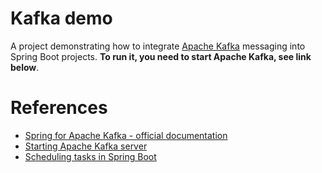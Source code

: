 # Kafka demo

A project demonstrating how to integrate [Apache Kafka](https://kafka.apache.org) messaging into Spring Boot
projects. __To run it, you need to start Apache Kafka, see link below__.

# References
* [Spring for Apache Kafka - official documentation](https://docs.spring.io/spring-kafka/reference/html/)
* [Starting Apache Kafka server](https://kafka.apache.org/quickstart)
* [Scheduling tasks in Spring Boot](https://spring.io/guides/gs/scheduling-tasks/)
